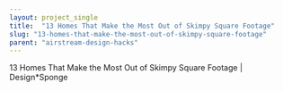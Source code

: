 ```yaml
---
layout: project_single
title:  "13 Homes That Make the Most Out of Skimpy Square Footage"
slug: "13-homes-that-make-the-most-out-of-skimpy-square-footage"
parent: "airstream-design-hacks"
---
```

13 Homes That Make the Most Out of Skimpy Square Footage | Design*Sponge